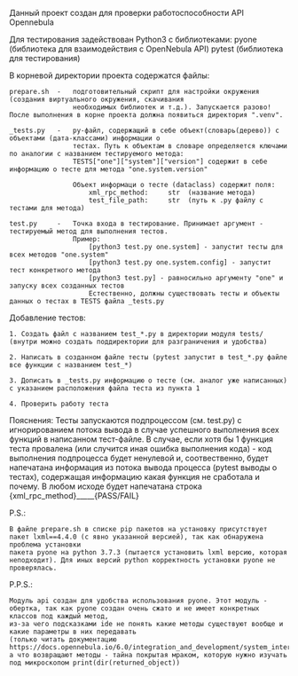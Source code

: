 Данный проект создан для проверки работоспособности API Opennebula


Для тестирования задействован Python3 с библиотеками:
    pyone   (библиотека для взаимодействия с OpenNebula API)
    pytest  (библиотека для тестирования)


В корневой директории проекта содержатся файлы:

    prepare.sh  -   подготовительный скрипт для настройки окружения (создания виртуального окружения, скачивания
                    необходимых библиотек и т.д.). Запускается разово! После выполнения в корне проекта должна появиться директория ".venv". 

    _tests.py   -   py-файл, содержащий в себе объект(словарь(дерево)) с объектами (дата-классами) информации о
                    тестах. Путь к объектам в словаре определяется ключами по аналогии с названием тестируемого метода:
                    TESTS["one"]["system"]["version"] содержит в себе информацию о тесте для метода "one.system.version"

                    Объект информаци о тесте (dataclass) содержит поля:
                        xml_rpc_method:     str  (название метода)
                        test_file_path:     str  (путь к .py файлу с тестами для метода)

    test.py     -   Точка входа в тестирование. Принимает аргумент - тестируемый метод для выполнения тестов.
                    Пример: 
                        [python3 test.py one.system] - запустит тесты для всех методов "one.system"
                        [python3 test.py one.system.config] - запустит тест конкретного метода
                        [python3 test.py] - равносильно аргументу "one" и запуску всех созданных тестов
                        Естественно, должны существовать тесты и объекты данных о тестах в TESTS файла _tests.py

    
Добавление тестов:

    1. Создать файл с названием test_*.py в директории модуля tests/ (внутри можно создать поддиректории для разграничения и удобства)

    2. Написать в созданном файле тесты (pytest запустит в test_*.py файле все функции с названием test_*)

    3. Дописать в _tests.py информацию о тесте (см. аналог уже написанных) с указанием расположения файла теста из пункта 1

    4. Проверить работу теста


Пояснения:
    Тесты запускаются подпроцессом (см. test.py) с игнорированием потока вывода в случае успешного выполнения всех функций в написанном тест-файле.
    В случае, если хотя бы 1 функция теста провалена (или случится иная ошибка выполнения кода) - код выполнения подпроцесса будет ненулевой и, соотвественно,
    будет напечатана информация из потока вывода процесса (pytest выводы о тестах), содержащая информацию какая функция не сработала и почему.
    В любом исходе будет напечатана строка {xml_rpc_method}_____{PASS/FAIL}


P.S.:

    В файле prepare.sh в списке pip пакетов на установку присутствует пакет lxml==4.4.0 (с явно указанной версией), так как обнаружена проблема установки 
    пакета pyone на python 3.7.3 (пытается установить lxml версию, которая неподходит). Для иных версий python корректность установки pyone не проверялась. 

P.P.S.:

    Модуль api создан для удобства использования pyone. Этот модуль - обертка, так как pyone создан очень сжато и не имеет конкретных классов под каждый метод, 
    из-за чего подсказками ide не понять какие методы существуют вообще и какие параметры в них передавать 
    (только читать документацию https://docs.opennebula.io/6.0/integration_and_development/system_interfaces/api.html), 
    а что возвращают методы - тайна покрытая мраком, которую нужно изучать под микроскопом print(dir(returned_object))